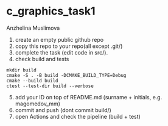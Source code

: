 # c_graphics_task1

Anzhelina Muslimova

1. create an empty public github repo 
2. copy this repo to your repo(all except .git/)
3. сomplete the task (edit code in src/).
4. check build and tests
```
mkdir build
cmake -S . -B build -DCMAKE_BUILD_TYPE=Debug
cmake --build build
ctest --test-dir build --verbose
```
5. add your ID on top of README.md 
(surname + initials, e.g. magomedov_mm)
6. commit and push (dont commit build/)
7. open Actions and check the pipeline (build + test)
